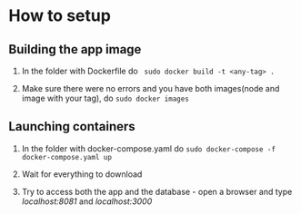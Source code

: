 # How to setup

Building the app image
---

1. In the folder with Dockerfile do ``` sudo docker build -t <any-tag> .```

2. Make sure there were no errors and you have both images(node and image with your tag), do ```sudo docker images```

Launching containers
---

1. In the folder with docker-compose.yaml do ```sudo docker-compose -f docker-compose.yaml up```

2. Wait for everything to download

3. Try to access both the app and the database - open a browser and type *localhost:8081* and *localhost:3000*

